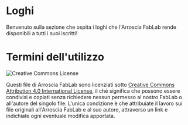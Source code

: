 # Loghi

Benvenuto sulla sezione che ospita i loghi che l'Arroscia FabLab rende disponibili a tutti i suoi iscritti!

# Termini dell'utilizzo

![Creative Commons License](https://i.creativecommons.org/l/by/4.0/88x31.png)

Questi file di Arroscia FabLab sono licenziati sotto [Creative Commons Attribution 4.0 International License](https://creativecommons.org/licenses/by/4.0/), il chè significa che possono essere condivisi e copiati senza richiedere nessun permesso al nostro FabLab o all'autore del singolo file. L'unica condizione è che attribuiate il lavoro sui file originali all'Arroscia FabLab e al suo autore, attraverso un link e indichiate ogni eventuale modifica apportata.

